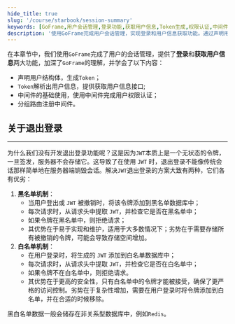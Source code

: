 ```yaml
---
hide_title: true
slug: '/course/starbook/session-summary'
keywords: [GoFrame,用户会话管理,登录功能,获取用户信息,Token生成,权限认证,中间件使用,分组路由,JWT,黑白名单机制]
description: '使用GoFrame完成用户会话管理，实现登录和用户信息获取功能。通过声明用户结构体生成Token，以及Token解析用户信息接口，深入理解GoFrame。引入中间件完成用户权限认证，并应用于分组路由。在使用JWT时，介绍解决退出登录问题的黑白名单机制，讨论其优劣和实现方式。'
---
```

在本章节中，我们使用`GoFrame`完成了用户的会话管理，提供了**登录**和**获取用户信息**两大功能，加深了`GoFrame`的理解，并学会了以下内容：
- 声明用户结构体，生成`Token`；
- `Token`解析出用户信息，提供获取用户信息接口;
- 中间件的基础使用，使用中间件完成用户权限认证；
- 分组路由注册中间件。

## 关于退出登录
---
为什么我们没有开发退出登录功能呢？这是因为`JWT`本质上是一个无状态的令牌，一旦签发，服务器不会存储它。这导致了在使用 `JWT` 时，退出登录不能像传统会话那样简单地在服务器端销毁会话。解决`JWT`退出登录的方案大致有两种，它们各有优劣：

1. **黑名单机制**：
    - 当用户登出或 `JWT` 被撤销时，将该令牌添加到黑名单数据库中；
    - 每次请求时，从请求头中提取 `JWT`，并检查它是否在黑名单中；
    - 如果令牌在黑名单中，则拒绝请求；
    - 其优势在于易于实现和维护，适用于大多数情况下；劣势在于需要存储所有被撤销的令牌，可能会导致存储空间增加。
2. **白名单机制**：
    - 在用户登录时，将生成的 `JWT` 添加到白名单数据库中；
    - 每次请求时，从请求头中提取 `JWT`，并检查它是否在白名单中；
    - 如果令牌不在白名单中，则拒绝请求。
    - 其优势在于更高的安全性，只有白名单中的令牌才能被接受，确保了更严格的访问控制。劣势在于复杂性增加，需要在用户登录时将令牌添加到白名单，并在合适的时候移除。

黑白名单数据一般会储存在非关系型数据库中，例如`Redis`。